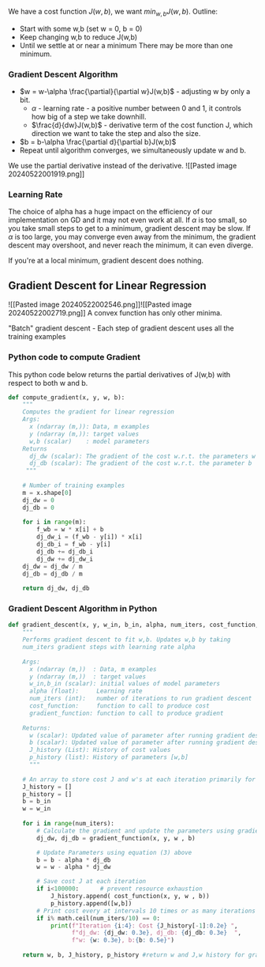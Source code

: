 We have a cost function $J(w,b)$, we want $min_{w,b} J(w,b)$. 
Outline:
* Start with some w,b (set w = 0, b = 0)
* Keep changing w,b to reduce J(w,b)
* Until we settle at or near a minimum
There may be more than one minimum.  

### Gradient Descent Algorithm
* $w = w-\alpha \frac{\partial}{\partial w}J(w,b)$ - adjusting w by only a bit.
	* $\alpha$ - learning rate - a positive number between 0 and 1, it controls how big of a step we take downhill.
	* $\frac{d}{dw}J(w,b)$ - derivative term of the cost function J, which direction we want to take the step and also the size.
* $b = b-\alpha \frac{\partial d}{\partial b}J(w,b)$
* Repeat until algorithm converges, we simultaneously update w and b. 

We use the partial derivative instead of the derivative.
![[Pasted image 20240522001919.png]]

### Learning Rate
The choice of alpha has a huge impact on the efficiency of our implementation on GD and it may not even work at all. 
If $\alpha$ is too small, so you take small steps to get to a minimum, gradient descent may be slow.
If $\alpha$ is too large, you may converge even away from the minimum, the gradient descent may overshoot, and never reach the minimum, it can even diverge.

If you're at a local minimum, gradient descent does nothing.


## Gradient Descent for Linear Regression

![[Pasted image 20240522002546.png]]![[Pasted image 20240522002719.png]]
A convex function has only other minima.

"Batch" gradient descent - Each step of gradient descent uses all the training examples


### Python code to compute Gradient
This python code below returns the partial derivatives of J(w,b) with respect to both  w and b.
```python
def compute_gradient(x, y, w, b): 
    """
    Computes the gradient for linear regression 
    Args:
      x (ndarray (m,)): Data, m examples 
      y (ndarray (m,)): target values
      w,b (scalar)    : model parameters  
    Returns
      dj_dw (scalar): The gradient of the cost w.r.t. the parameters w
      dj_db (scalar): The gradient of the cost w.r.t. the parameter b     
     """
    
    # Number of training examples
    m = x.shape[0]    
    dj_dw = 0
    dj_db = 0
    
    for i in range(m):  
        f_wb = w * x[i] + b 
        dj_dw_i = (f_wb - y[i]) * x[i] 
        dj_db_i = f_wb - y[i] 
        dj_db += dj_db_i
        dj_dw += dj_dw_i 
    dj_dw = dj_dw / m 
    dj_db = dj_db / m 
        
    return dj_dw, dj_db
```

### Gradient Descent Algorithm in Python
```python
def gradient_descent(x, y, w_in, b_in, alpha, num_iters, cost_function, gradient_function): 
    """
    Performs gradient descent to fit w,b. Updates w,b by taking 
    num_iters gradient steps with learning rate alpha
    
    Args:
      x (ndarray (m,))  : Data, m examples 
      y (ndarray (m,))  : target values
      w_in,b_in (scalar): initial values of model parameters  
      alpha (float):     Learning rate
      num_iters (int):   number of iterations to run gradient descent
      cost_function:     function to call to produce cost
      gradient_function: function to call to produce gradient
      
    Returns:
      w (scalar): Updated value of parameter after running gradient descent
      b (scalar): Updated value of parameter after running gradient descent
      J_history (List): History of cost values
      p_history (list): History of parameters [w,b] 
      """
    
    # An array to store cost J and w's at each iteration primarily for graphing later
    J_history = []
    p_history = []
    b = b_in
    w = w_in
    
    for i in range(num_iters):
        # Calculate the gradient and update the parameters using gradient_function
        dj_dw, dj_db = gradient_function(x, y, w , b)     

        # Update Parameters using equation (3) above
        b = b - alpha * dj_db                            
        w = w - alpha * dj_dw                            

        # Save cost J at each iteration
        if i<100000:      # prevent resource exhaustion 
            J_history.append( cost_function(x, y, w , b))
            p_history.append([w,b])
        # Print cost every at intervals 10 times or as many iterations if < 10
        if i% math.ceil(num_iters/10) == 0:
            print(f"Iteration {i:4}: Cost {J_history[-1]:0.2e} ",
                  f"dj_dw: {dj_dw: 0.3e}, dj_db: {dj_db: 0.3e}  ",
                  f"w: {w: 0.3e}, b:{b: 0.5e}")
 
    return w, b, J_history, p_history #return w and J,w history for graphing
```